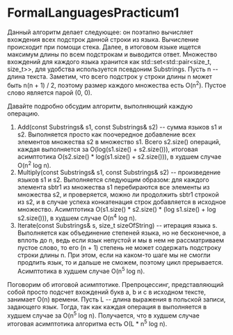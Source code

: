 # FormalLanguagesPracticum1
Данный алгоритм делает следующее: он поэтапно вычисляет вхождения всех подстрок данной строки из языка. Вычисление происходит при помощи стека. Далее, в итоговом языке ищется максимум длины по всем подстрокам и выводится ответ. Множество вхождений для каждого языка хранится как std::set<std::pair<size_t, size_t>>, для удобства используется псевдоним Substrings. Пусть n -- длина текста. Заметим, что всего подстрок у строки длины n может быть n(n + 1) / 2, поэтому размер каждого множества есть O(n<sup>2</sup>). Пустое слово является парой (0, 0).


Давайте подробно обсудим алгоритм, выполняющий каждую операцию.
1) Add(const Substrings& s1, const Substrings& s2) -- сумма языков s1 и s2. Выполняется просто как поочередное добавление всех элементов множества s2 в множество s1. Всего s2.size() операций, каждая выполняется за O(log(s1.size() + s2.size())), итоговая асимптотика O(s2.size() * log(s1.size() + s2.size())), в худшем случае O(n<sup>2</sup> log n).
2) Multiply(const Substrings& s1, const Substrings& s2) -- произведение языков s1 и s2. Выполняется следующим образом: для каждого элемента sbtr1 из множества s1 перебираются все элементы из множества s2, и проверяется, можно ли продолжить sbtr1 строкой из s2, и в случае успеха конкатенация строк добавляется в исходное множество.  Асимптотика O(s1.size() * s2.size() * (log s1.size() + log s2.size())), в худшем случае O(n<sup>4</sup> log n).
3) Iterate(const Substrings& s, size_t sizeOfString) -- итерация языка s. Выполняется как объединение степеней языка, но не бесконечное, а вплоть до n, ведь если язык непустой и мы в нем не рассматриваем пустое слово, то его (n + 1) степень не может содержать подстроку строки длины n. При этом, если на каком-то шаге мы не смогли продлить язык, то и дальше не сможем, поэтому цикл прерывается. Асимптотика в худшем случае O(n<sup>5</sup> log n).

Поговорим об итоговой асимптотике. Препроцессинг, представляющий собой просто подсчет вхождений букв a, b и c в исходном тексте, занимает O(n) времени.
Пусть L -- длина выражения в польской записи, задающего язык. Тогда, так как каждая операция в выполняется в худшем случае за O(n<sup>5</sup> log n). Получается, что в худшем случае итоговая асимптотика алгоритма есть O(L * n<sup>5</sup> log n).
